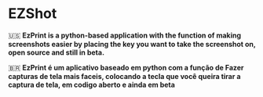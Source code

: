 # EZShot
🇺🇸
**EzPrint is a python-based application with the function of making screenshots easier by placing the key you want to take the screenshot on, open source and still in beta.**

🇧🇷
**EzPrint é um aplicativo baseado em python com a função de Fazer capturas de tela mais faceis, colocando a tecla que você queira tirar a captura de tela, em codigo aberto e ainda em beta**
